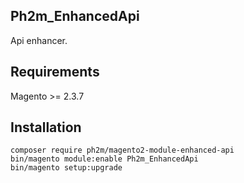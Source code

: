 Ph2m_EnhancedApi
-------
Api enhancer.

Requirements
------------
Magento >= 2.3.7

Installation
------------
```
composer require ph2m/magento2-module-enhanced-api
bin/magento module:enable Ph2m_EnhancedApi
bin/magento setup:upgrade
```

